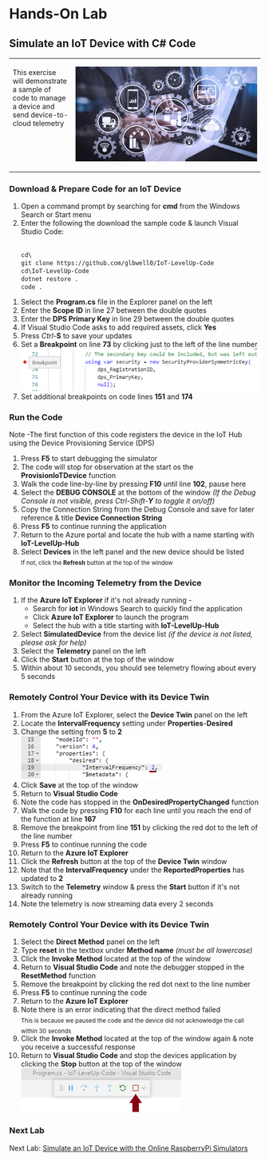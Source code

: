 <h1>Hands-On Lab</h1>

<h2>Simulate an IoT Device with C# Code</h2>
<table>
<tr>
<td width="25%" valign="top"><br>This exercise will demonstrate a sample of code to manage a device and send device-to-cloud telemetry</td>
<td>

![EventGridDiagram](./images/DeviceCode.png) 

</td>
</tr>
</table>
<h3>Download & Prepare Code for an IoT Device</h3>
<ol>
  <li>Open a command prompt by searching for <b>cmd</b> from the Windows Search or Start menu
  <li>Enter the following the download the sample code & launch Visual Studio Code:
<pre><code class="lang-azurecli">
cd\
git clone https://github.com/glbwell0/IoT-LevelUp-Code
cd\IoT-LevelUp-Code
dotnet restore .
code .
</pre></code>
</ol>
<ol>
  <li>Select the <b>Program.cs</b> file in the Explorer panel on the left
  <li>Enter the <b>Scope ID</b> in line 27 between the double quotes
  <li>Enter the <b>DPS Primary Key</b> in line 29 between the double quotes
  <li>If Visual Studio Code asks to add required assets, click <b>Yes</b>
  <li>Press <i>Ctrl</i>-<b>S</b> to save your updates
  <li>Set a <b>Breakpoint</b> on line <b>73</b> by clicking just to the left of the line number
 <img src="./images/CodeBreakpoint.png">
  <li>Set additional breakpoints on code lines <b>151</b> and <b>174</b>
</ol>
<h3>Run the Code</h3>
Note -The first function of this code registers the device in the IoT Hub using the Device Provisioning Service (DPS)
<p>
<ol>
  <li>Press <b>F5</b> to start debugging the simulator
  <li>The code will stop for observation at the start os the <b>ProvisionIoTDevice</b> function
  <li>Walk the code line-by-line by pressing <b>F10</b> until line <b>102</b>, pause here
  <li>Select the <b>DEBUG CONSOLE</b> at the bottom of the window <i>(If the Debug Console is not visible, press <i>Ctrl</i>-<i>Shift</i>-<b>Y</b> to toggle it on/off)</i>
  <li>Copy the Connection String from the Debug Console and save for later reference & title <b>Device Connection String</b>
  <li>Press <b>F5</b> to continue running the application
  <li>Return to the Azure portal and locate the hub with a name starting with <b>IoT-LevelUp-Hub</b>
  <li>Select <b>Devices</b> in the left panel and the new device should be listed
    <br><sub>If not, click the <b>Refresh</b> button at the top of the window</sub><br>
 </ol>
 <h3>Monitor the Incoming Telemetry from the Device</h3>
 <ol>
  <li>If the <b>Azure IoT Explorer</b> if it's not already running -
    <ul>
      <li>Search for <b>iot</b> in Windows Search to quickly find the application
      <li>Click <b>Azure IoT Explorer</b> to launch the program
      <li>Select the hub with a title starting with <b>IoT-LevelUp-Hub</b>
    </ul>
  <li>Select <b>SimulatedDevice</b> from the device list  
    <i>(if the device is not listed, please ask for help)</i>
  <li>Select the <b>Telemetry</b> panel on the left
  <li>Click the <b>Start</b> button at the top of the window
  <li>Within about 10 seconds, you should see telemetry flowing about every 5 seconds
 </ol>
 <h3>Remotely Control Your Device with its Device Twin</h3>
 <ol>
  <li>From the Azure IoT Explorer, select the <b>Device Twin</b> panel on the left
  <li>Locate the <b>IntervalFrequency</b> setting under <b>Properties</b>-<b>Desired</b>
  <li>Change the setting from <b>5</b> to <b>2</b><br>
    <img src="./images/DeviceTwinFrequency.png">
  <li>Click <b>Save</b> at the top of the window
  <li>Return to <b>Visual Studio Code</b>
  <li>Note the code has stopped in the <b>OnDesiredPropertyChanged</b> function
  <li>Walk the code by pressing <b>F10</b> for each line until you reach the end of the function at line <b>167</b>
  <li>Remove the breakpoint from line <b>151</b> by clicking the red dot to the left of the line number
  <li>Press <b>F5</b> to continue running the code
  <li>Return to the <b>Azure IoT Explorer</b>
  <li>Click the <b>Refresh</b> button at the top of the <b>Device Twin</b> window
  <li>Note that the <b>IntervalFrequency</b> under the <b>ReportedProperties</b> has updated to <b>2</b>
  <li>Switch to the <b>Telemetry</b> window & press the <b>Start</b> button if it's not already running
  <li>Note the telemetry is now streaming data every 2 seconds
</ol>
<h3>Remotely Control Your Device with its Device Twin</h3>
<ol>
  <li>Select the <b>Direct Method</b> panel on the left
  <li>Type <b>reset</b> in the textbox under <b>Method name</b> <i>(must be all lowercase)</i>
  <li>Click the <b>Invoke Method</b> located at the top of the window
  <li>Return to <b>Visual Studio Code</b> and note the debugger stopped in the <b>ResetMethod</b> function
  <li>Remove the breakpoint by clicking the red dot next to the line number
  <li>Press <b>F5</b> to continue running the code
  <li>Return to the <b>Azure IoT Explorer</b>
  <li>Note there is an error indicating that the direct method failed<br>
<sub>This is because we paused the code and the device did not acknowledge the call within 30 seconds</sub>
  <li>Click the <b>Invoke Method</b> located at the top of the window again & note you receive a successful response
  <li>Return to <b>Visual Studio Code</b> and stop the devices application by clicking the <b>Stop</b> button at the top of the window
    <img src="./images/VisualStudio-Stop.png">
</ol>
<h3>Next Lab</h3>
Next Lab: <a href="RaspberryPiSimulator.md">Simulate an IoT Device with the Online RaspberryPi Simulators</a>
